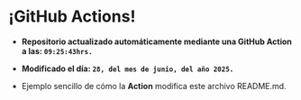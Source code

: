 # ¡GitHub Actions!
* **Repositorio actualizado automáticamente mediante una GitHub Action a las: `09:25:43hrs.`**
* **Modificado el día: `28, del mes de junio, del año 2025.`**

* Ejemplo sencillo de cómo la **Action** modifica este archivo README.md.

